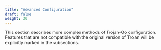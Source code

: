 ```yaml
---
title: "Advanced Configuration"
draft: false
weight: 30
---
```


This section describes more complex methods of Trojan-Go configuration. Features that are not compatible with the original version of Trojan will be explicitly marked in the subsections.
